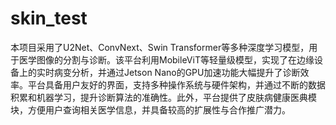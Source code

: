 # skin_test
本项目采用了U2Net、ConvNext、Swin Transformer等多种深度学习模型，用于医学图像的分割与诊断。该平台利用MobileViT等轻量级模型，实现了在边缘设备上的实时病变分析，并通过Jetson Nano的GPU加速功能大幅提升了诊断效率。平台具备用户友好的界面，支持多种操作系统与硬件架构，并通过不断的数据积累和机器学习，提升诊断算法的准确性。此外，平台提供了皮肤病健康医典模块，方便用户查询相关医学信息，并具备较高的扩展性与合作推广潜力。




